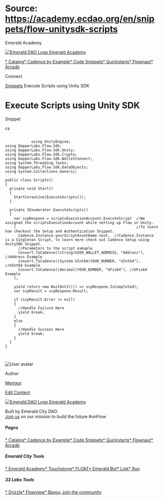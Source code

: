 # Source: https://academy.ecdao.org/en/snippets/flow-unitysdk-scripts


















Emerald Academy


[![Emerald DAO Logo](/ea-logo.png)
Emerald Academy](/en/)

[* Catalog](/en/catalog)[* Cadence by Example](/en/cadence-by-example)[* Code Snippets](/en/snippets)[* Quickstarts](/en/quickstarts)[* Flownaut](https://flownaut.ecdao.org)[* Arcade](https://arcade.ecdao.org)

Connect



[Snippets](/en/snippets)
Execute Scripts using Unity SDK

# Execute Scripts using Unity SDK


Snippet



cs
```
		
			using UnityEngine;
using DapperLabs.Flow.Sdk;
using DapperLabs.Flow.Sdk.Unity;
using DapperLabs.Flow.Sdk.Crypto;
using DapperLabs.Flow.Sdk.WalletConnect;
using System.Threading.Tasks;
using DapperLabs.Flow.Sdk.DataObjects;
using System.Collections.Generic;

public class Scripts()
{
  private void Start()
  {
    StartCoroutine(ExecuteScripts());
  }

  private IEnumerator ExecuteScripts()
  {
    var scpRespone = scriptsExecutionAccount.ExecuteScript  //We assigned the scriptsExecutionAccount while setting up Flow in Unity.
    (                                                       //To learn how checkout the Setup and Authentication Snippet.
      Cadence.Instance.yourScriptAssetName.text,  //Cadence.Instance is a Singleton Script, to learn more check out Cadence Setup using UnitySDK Snippet.
      //Parameters to the script exmaple
      Convert.ToCadence((string)USER_WALLET_ADDRESS, "Address"), //Address Example
      Convert.ToCadence((System.UInt64)YOUR_NUMBER, "UInt64"), //UInt64 Example 
      Convert.ToCadence((decimal)YOUR_NUMBER, "UFix64"), //UFix64 Example 
    );

    yield return new WaitUntil(() => scpRespone.IsCompleted);
    var scpResult = scpRespone.Result;

    if (scpResult.Error != null)
    {
      //Handle Failure Here
      yield break;
    }
    else
    {
      //Handle Success Here
      yield break;
    }
  }
}
		 
	
```


![User avatar](https://i.imgur.com/Nfww3sn.png)

Author

[Memxor](https://twitter.com/memxor_)




[Edit Content](https://github.com/emerald-dao/emerald-academy-v2/tree/main/src/lib/content/snippets/flow-unitysdk-scripts/readme.md)


[![Emerald DAO Logo](/ea-logo.png)
Emerald Academy](/en/)

Built by Emerald City DAO.  
[Join us](https://discord.gg/emerald-city-906264258189332541) on our mission to build the future #onFlow


##### Pages

[* Catalog](/en/catalog)[* Cadence by Example](/en/cadence-by-example)[* Code Snippets](/en/snippets)[* Quickstarts](/en/quickstarts)[* Flownaut](https://flownaut.ecdao.org)[* Arcade](https://arcade.ecdao.org)
##### Emerald City Tools

[* Emerald Academy](https://academy.ecdao.org/)[* Touchstone](https://touchstone.city/)[* FLOAT](https://floats.city/)[* Emerald Bot](https://bot.ecdao.org/)[* Link](https://link.ecdao.org/)[* Run](https://run.ecdao.org/)
##### 33 Labs Tools

[* Drizzle](https://drizzle33.app/)[* Flowview](https://flowview.app/)[* Bayou](https://bayou33.app/)
[Join the community](https://discord.gg/emerald-city-906264258189332541)




